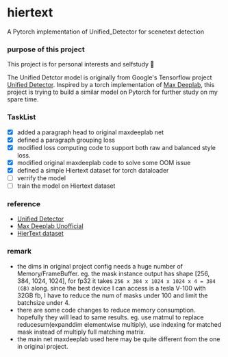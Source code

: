 # hiertext
A Pytorch implementation of Unified_Detector for scenetext detection

### purpose of this project
This project is for personal interests and selfstudy :clown_face:

The Unified Detctor model is originally from Google's Tensorflow project [Unified Detector](https://github.com/tensorflow/models/tree/master/official/projects/unified_detector). Inspired by a torch implementation of [Max Deeplab](https://github.com/conradry/max-deeplab), this project is trying to build a similar model on Pytorch for further study on my spare time.

### TaskList
- [x] added a paragraph head to original maxdeeplab net
- [x] defined a paragraph grouping loss
- [x] modified loss computing code to support both raw and balanced style loss. 
- [x] modified original maxdeeplab code to solve some OOM issue
- [x] defined a simple Hiertext dataset for torch dataloader
- [ ] verrify the model
- [ ] train the model on Hiertext dataset

### reference
- [Unified Detector](https://github.com/tensorflow/models/tree/master/official/projects/unified_detector)
- [Max Deeplab Unofficial](https://github.com/conradry/max-deeplab)
- [HierText dataset](https://github.com/google-research-datasets/hiertext)

### remark
- the dims in original project config needs a huge number of Memory/FrameBuffer. eg. the mask instance output has shape [256, 384, 1024, 1024], for fp32 it takes `256 x 384 x 1024 x 1024 x 4 = 384 (GB)` along. since the best device I can access is a tesla V-100 with 32GB fb, I have to reduce the num of masks under 100 and limit the batchsize under 4.
- there are some code changes to reduce memory consumption. hopefully they will lead to same results. eg. use matmul to replace reducesum(expanddim elementwise multiply), use indexing for matched mask instead of multiply full matching matrix.
- the main net maxdeeplab used here may be quite different from the one in original project.